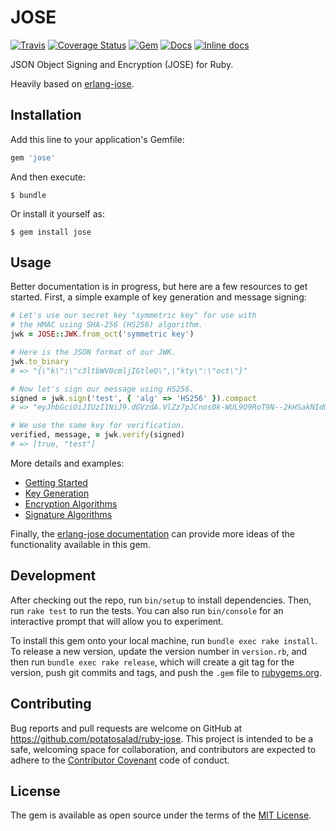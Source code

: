 # JOSE

[![Travis](https://img.shields.io/travis/potatosalad/ruby-jose.svg?maxAge=86400)](https://travis-ci.org/potatosalad/ruby-jose) [![Coverage Status](https://coveralls.io/repos/github/potatosalad/ruby-jose/badge.svg?branch=master)](https://coveralls.io/github/potatosalad/ruby-jose?branch=master) [![Gem](https://img.shields.io/gem/v/jose.svg?maxAge=86400)](https://rubygems.org/gems/jose) [![Docs](https://img.shields.io/badge/yard-docs-blue.svg?maxAge=86400)](http://www.rubydoc.info/gems/jose) [![Inline docs](http://inch-ci.org/github/potatosalad/ruby-jose.svg?branch=master&style=shields)](http://inch-ci.org/github/potatosalad/ruby-jose)

JSON Object Signing and Encryption (JOSE) for Ruby.

Heavily based on [erlang-jose](https://github.com/potatosalad/erlang-jose).

## Installation

Add this line to your application's Gemfile:

```ruby
gem 'jose'
```

And then execute:

    $ bundle

Or install it yourself as:

    $ gem install jose

## Usage

Better documentation is in progress, but here are a few resources to get started. First, a simple example of key generation and message signing:

```ruby
# Let's use our secret key "symmetric key" for use with
# the HMAC using SHA-256 (HS256) algorithm.
jwk = JOSE::JWK.from_oct('symmetric key')

# Here is the JSON format of our JWK.
jwk.to_binary
# => "{\"k\":\"c3ltbWV0cmljIGtleQ\",\"kty\":\"oct\"}"

# Now let's sign our message using HS256.
signed = jwk.sign('test', { 'alg' => 'HS256' }).compact
# => "eyJhbGciOiJIUzI1NiJ9.dGVzdA.VlZz7pJCnos0k-WUL9O9RoT9N--2kHSakNIdOg-MIro"

# We use the same key for verification.
verified, message, = jwk.verify(signed)
# => [true, "test"]
```

More details and examples:

- [Getting Started](http://www.rubydoc.info/gems/jose/file/docs/GettingStarted.md)
- [Key Generation](http://www.rubydoc.info/gems/jose/file/docs/KeyGeneration.md)
- [Encryption Algorithms](http://www.rubydoc.info/gems/jose/file/docs/EncryptionAlgorithms.md)
- [Signature Algorithms](http://www.rubydoc.info/gems/jose/file/docs/SignatureAlgorithms.md)

Finally, the [erlang-jose documentation](https://hexdocs.pm/jose/) can provide more ideas of the functionality available in this gem.

## Development

After checking out the repo, run `bin/setup` to install dependencies. Then, run `rake test` to run the tests. You can also run `bin/console` for an interactive prompt that will allow you to experiment.

To install this gem onto your local machine, run `bundle exec rake install`. To release a new version, update the version number in `version.rb`, and then run `bundle exec rake release`, which will create a git tag for the version, push git commits and tags, and push the `.gem` file to [rubygems.org](https://rubygems.org).

## Contributing

Bug reports and pull requests are welcome on GitHub at https://github.com/potatosalad/ruby-jose. This project is intended to be a safe, welcoming space for collaboration, and contributors are expected to adhere to the [Contributor Covenant](contributor-covenant.org) code of conduct.

## License

The gem is available as open source under the terms of the [MIT License](http://opensource.org/licenses/MIT).
